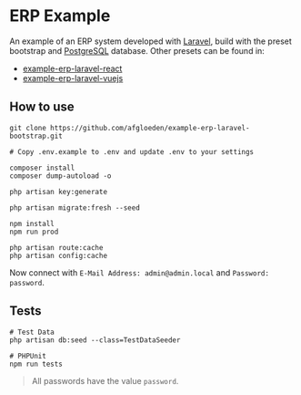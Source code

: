 # ERP Example

An example of an ERP system developed with [Laravel][laravel-link], build with the preset bootstrap and [PostgreSQL][postgresql-link] database. Other presets can be found in:

* [example-erp-laravel-react][example-erp-laravel-react-link]
* [example-erp-laravel-vuejs][example-erp-laravel-vuejs-link]

## How to use

```shell
git clone https://github.com/afgloeden/example-erp-laravel-bootstrap.git

# Copy .env.example to .env and update .env to your settings

composer install
composer dump-autoload -o

php artisan key:generate

php artisan migrate:fresh --seed

npm install
npm run prod

php artisan route:cache
php artisan config:cache
```

Now connect with `E-Mail Address: admin@admin.local` and `Password: password`.

## Tests

```shell
# Test Data
php artisan db:seed --class=TestDataSeeder

# PHPUnit
npm run tests
```

> All passwords have the value `password`.

[laravel-link]: https://laravel.com/
[postgresql-link]: https://www.postgresql.org/
[example-erp-laravel-react-link]: https://github.com/afgloeden/example-erp-laravel-react
[example-erp-laravel-vuejs-link]: https://github.com/afgloeden/example-erp-laravel-vuejs
